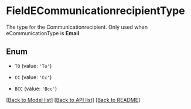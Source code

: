 # FieldECommunicationrecipientType

The type for the Communicationrecipient.  Only used when eCommunicationType is **Email**

## Enum

* `TO` (value: `'To'`)

* `CC` (value: `'Cc'`)

* `BCC` (value: `'Bcc'`)

[[Back to Model list]](../README.md#documentation-for-models) [[Back to API list]](../README.md#documentation-for-api-endpoints) [[Back to README]](../README.md)


